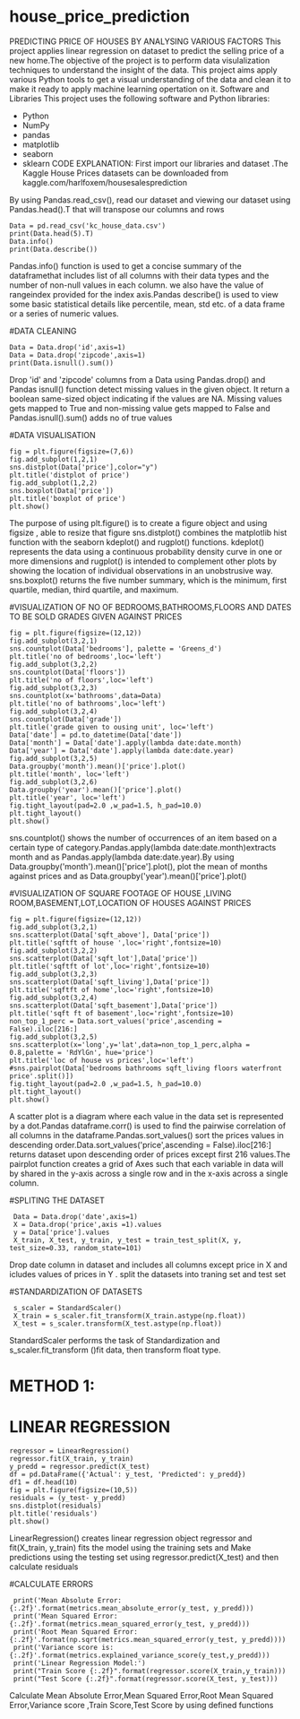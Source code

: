 # house_price_prediction
PREDICTING PRICE OF HOUSES BY ANALYSING VARIOUS FACTORS
This project applies linear regression on dataset to predict the selling price of a new home.The objective of the project is to perform data visulalization techniques to understand the insight of the data. This project aims apply various Python tools to get a visual understanding of the data and clean it to make it ready to apply machine learning opertation on it.
Software and Libraries
This project uses the following software and Python libraries:
* Python
* NumPy
* pandas
* matplotlib
* seaborn 
* sklearn
CODE EXPLANATION:
  First import our libraries and dataset .The Kaggle House Prices datasets can be downloaded from kaggle.com/harlfoxem/housesalesprediction

     
    
    
By using Pandas.read_csv(), read our dataset and viewing our dataset using Pandas.head().T that will transpose our columns and rows
    
    Data = pd.read_csv('kc_house_data.csv')
    print(Data.head(5).T)
    Data.info()
    print(Data.describe())

Pandas.info() function is used to get a concise summary of the dataframethat  includes list of all columns with their data types and the number of non-null values in each column. we also have the value of rangeindex provided for the index axis.Pandas describe() is used to view some basic statistical details like percentile, mean, std etc. of a data frame or a series of numeric values.

 #DATA CLEANING   
 
    Data = Data.drop('id',axis=1)
    Data = Data.drop('zipcode',axis=1)
    print(Data.isnull().sum())
    
 Drop 'id' and 'zipcode' columns from a Data using Pandas.drop() and Pandas isnull() function detect missing values in the given object. It return a boolean same-sized object indicating if the values are NA. Missing values gets mapped to True and non-missing value gets mapped to False and Pandas.isnull().sum() adds no of true values

#DATA VISUALISATION    
    
    fig = plt.figure(figsize=(7,6))
    fig.add_subplot(1,2,1)
    sns.distplot(Data['price'],color="y")
    plt.title('distplot of price')
    fig.add_subplot(1,2,2)
    sns.boxplot(Data['price'])
    plt.title('boxplot of price')
    plt.show()

The purpose of using plt.figure() is to create a figure object and using figsize , able to resize that figure 
sns.distplot() combines the matplotlib hist function with the seaborn kdeplot() and rugplot() functions. kdeplot() represents the data using a continuous probability density curve in one or more dimensions and rugplot()  is intended to complement other plots by showing the location of individual observations in an unobstrusive way.
sns.boxplot() returns the five number summary, which is the minimum, first quartile, median, third quartile, and maximum.

#VISUALIZATION OF NO OF BEDROOMS,BATHROOMS,FLOORS AND DATES TO BE SOLD GRADES GIVEN AGAINST PRICES
    
    fig = plt.figure(figsize=(12,12))
    fig.add_subplot(3,2,1)
    sns.countplot(Data['bedrooms'], palette = 'Greens_d')
    plt.title('no of bedrooms',loc='left')
    fig.add_subplot(3,2,2)
    sns.countplot(Data['floors'])
    plt.title('no of floors',loc='left')
    fig.add_subplot(3,2,3)
    sns.countplot(x='bathrooms',data=Data)
    plt.title('no of bathrooms',loc='left')
    fig.add_subplot(3,2,4)
    sns.countplot(Data['grade'])
    plt.title('grade given to ousing unit', loc='left')
    Data['date'] = pd.to_datetime(Data['date'])
    Data['month'] = Data['date'].apply(lambda date:date.month)
    Data['year'] = Data['date'].apply(lambda date:date.year)
    fig.add_subplot(3,2,5)
    Data.groupby('month').mean()['price'].plot()
    plt.title('month', loc='left')
    fig.add_subplot(3,2,6)
    Data.groupby('year').mean()['price'].plot()
    plt.title('year', loc='left')
    fig.tight_layout(pad=2.0 ,w_pad=1.5, h_pad=10.0)
    plt.tight_layout()
    plt.show()
sns.countplot() shows the number of occurrences of an item based on a certain type of category.Pandas.apply(lambda date:date.month)extracts month and as Pandas.apply(lambda date:date.year).By using Data.groupby('month').mean()['price'].plot(), plot the mean of months against prices and as  Data.groupby('year').mean()['price'].plot()

#VISUALIZATION OF SQUARE FOOTAGE OF HOUSE ,LIVING ROOM,BASEMENT,LOT,LOCATION OF HOUSES AGAINST PRICES
    
    fig = plt.figure(figsize=(12,12))
    fig.add_subplot(3,2,1)
    sns.scatterplot(Data['sqft_above'], Data['price'])
    plt.title('sqftft of house ',loc='right',fontsize=10)
    fig.add_subplot(3,2,2)
    sns.scatterplot(Data['sqft_lot'],Data['price'])
    plt.title('sqftft of lot',loc='right',fontsize=10)
    fig.add_subplot(3,2,3)
    sns.scatterplot(Data['sqft_living'],Data['price'])
    plt.title('sqftft of home',loc='right',fontsize=10)
    fig.add_subplot(3,2,4)
    sns.scatterplot(Data['sqft_basement'],Data['price'])
    plt.title('sqft ft of basement',loc='right',fontsize=10)
    non_top_1_perc = Data.sort_values('price',ascending = False).iloc[216:]
    fig.add_subplot(3,2,5)
    sns.scatterplot(x='long',y='lat',data=non_top_1_perc,alpha = 0.8,palette = 'RdYlGn', hue='price')
    plt.title('loc of house vs prices',loc='left')
    #sns.pairplot(Data['bedrooms bathrooms sqft_living floors waterfront price'.split()])
    fig.tight_layout(pad=2.0 ,w_pad=1.5, h_pad=10.0)
    plt.tight_layout()
    plt.show()
    
 A scatter plot is a diagram where each value in the data set is represented by a dot.Pandas dataframe.corr() is used to find the pairwise correlation of all columns in the dataframe.Pandas.sort_values() sort the prices values in descending order.Data.sort_values('price',ascending = False).iloc[216:] returns dataset upon descending order of prices except first 216 values.The pairplot function creates a grid of Axes such that each variable in data will by shared in the y-axis across a single row and in the x-axis across a single column.

#SPLITING THE DATASET

     Data = Data.drop('date',axis=1)
     X = Data.drop('price',axis =1).values
     y = Data['price'].values
     X_train, X_test, y_train, y_test = train_test_split(X, y, test_size=0.33, random_state=101)
 Drop date column in dataset and includes all columns except price in X and icludes values of prices in Y . split the datasets into traning set and test set
 
#STANDARDIZATION OF DATASETS 

     s_scaler = StandardScaler()
     X_train = s_scaler.fit_transform(X_train.astype(np.float))
     X_test = s_scaler.transform(X_test.astype(np.float))
      
StandardScaler performs the task of Standardization and s_scaler.fit_transform ()fit  data, then transform float type.

# METHOD 1:
# LINEAR REGRESSION
  
    regressor = LinearRegression()  
    regressor.fit(X_train, y_train)
    y_predd = regressor.predict(X_test)
    df = pd.DataFrame({'Actual': y_test, 'Predicted': y_predd})
    df1 = df.head(10)
    fig = plt.figure(figsize=(10,5))
    residuals = (y_test- y_predd)
    sns.distplot(residuals)
    plt.title('residuals')
    plt.show()

 LinearRegression() creates linear regression object regressor and fit(X_train, y_train) fits the model using the training sets and Make predictions using the testing set using regressor.predict(X_test) and then calculate residuals
 
 #CALCULATE ERRORS
     
     print('Mean Absolute Error: {:.2f}'.format(metrics.mean_absolute_error(y_test, y_predd))) 
     print('Mean Squared Error:{:.2f}'.format(metrics.mean_squared_error(y_test, y_predd)))  
     print('Root Mean Squared Error:{:.2f}'.format(np.sqrt(metrics.mean_squared_error(y_test, y_predd))))
     print('Variance score is: {:.2f}'.format(metrics.explained_variance_score(y_test,y_predd)))
     print('Linear Regression Model:')
     print("Train Score {:.2f}".format(regressor.score(X_train,y_train)))
     print("Test Score {:.2f}".format(regressor.score(X_test, y_test)))
        
  Calculate Mean Absolute Error,Mean Squared Error,Root Mean Squared Error,Variance score ,Train Score,Test Score by using defined functions

 
 
